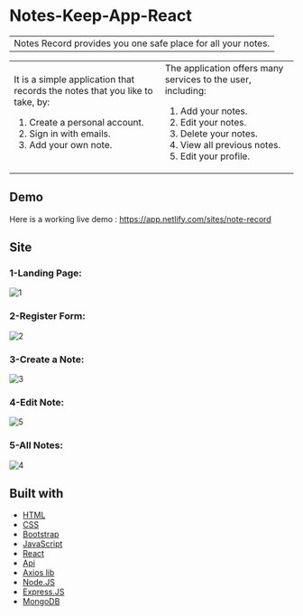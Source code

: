 # Notes-Keep-App-React

<table>
<tr>
<td>
  Notes Record provides you one safe place for all your notes.
</td>
</tr>
</table>


<table>
<tr>
<td>
  It is a simple application that records the notes that you like to take, by: 
  <ol>
    <li>Create a personal account.</li>
    <li>Sign in with emails.</li>
    <li>Add your own note.</li>
  </ol>
</td>
 <td>
    The application offers many services to the user, including: 
  <ol>
    <li>Add your notes. </li>
    <li>Edit your notes.</li>
    <li>Delete your notes.</li>
    <li>View all previous notes.</li>
    <li>Edit your profile.</li>
  </ol>
</td>
</tr>
</table>

## Demo
Here is a working live demo :  https://app.netlify.com/sites/note-record

## Site
### 1-Landing Page:
![1](https://user-images.githubusercontent.com/67224257/175907699-1fc4448f-45b5-4f69-ba53-4a4f59062847.png)


### 2-Register Form:
![2](https://user-images.githubusercontent.com/67224257/175907734-716f4f3a-4014-4362-9fe3-d18dd6164292.png)


### 3-Create a Note:
![3](https://user-images.githubusercontent.com/67224257/175907782-4f493b2d-06ed-477c-9460-facecd1285c4.png)


### 4-Edit Note:
![5](https://user-images.githubusercontent.com/67224257/175907810-3ec8a250-7a02-4ec8-9fbb-9c533bdbcbd6.png)


### 5-All Notes:
![4](https://user-images.githubusercontent.com/67224257/175907831-66d1f903-9cf0-4de4-a50c-cc42439a3e05.png)


## Built with 

- [HTML](https://html.com/)
- [CSS](https://css-tricks.com/) 
- [Bootstrap](http://getbootstrap.com/)
- [JavaScript](https://www.javascript.com/)
- [React](https://ar.reactjs.org/)
- [Api](http://getbootstrap.com/)
- [Axios lib](https://www.api.org/)
- [Node.JS](https://nodejs.org/en/)
- [Express.JS](https://expressjs.com/)
- [MongoDB](https://www.mongodb.com/)

